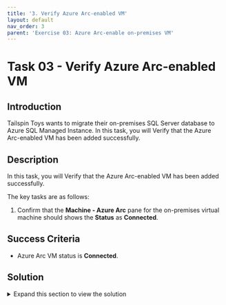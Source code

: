 ```yaml
---
title: '3. Verify Azure Arc-enabled VM'
layout: default
nav_order: 3
parent: 'Exercise 03: Azure Arc-enable on-premises VM'
---
```


# Task 03 - Verify Azure Arc-enabled VM

## Introduction

Tailspin Toys wants to migrate their on-premises SQL Server database to Azure SQL Managed Instance. In this task, you will Verify that the Azure Arc-enabled VM has been added successfully.

## Description

In this task, you will Verify that the Azure Arc-enabled VM has been added successfully.

The key tasks are as follows:
1. Confirm that the **Machine - Azure Arc** pane for the on-premises virtual machine should shows the **Status** as **Connected**. 

## Success Criteria

* Azure Arc VM status is **Connected**.

## Solution

<details markdown="block">
<summary>Expand this section to view the solution</summary>

1. In the Azure Portal, navigate to the Resource Group for the lab.

    ![The tailspin-rg Resource group for the lab is shown in the Azure Portal.](../../Hands-on%20lab/images/azure-portal-resource-group-tailspin-rg.png "tailspin-rg resource group")

2. Scroll down and locate the Azure resource of type **Machine - Azure Arc** and select it.

    ![The resources in the resource group are shown with the resource of type Machine - Azure Arc highlighted.](../../Hands-on%20lab/images/resource-group-showing-server-azure-arc-resource.png "Azure Resource Group showing resource list with Machine - Azure Arc resource")

    {: .note }
    > The on-premises VM has been Azure Arc-enabled and can be managed alongside other Azure resources. This is enabled by the **Azure Connected Machine Agent** running on the VM that facilitates the interaction between Azure and the Azure Arc-enabled VM.

3. This is the **Machine - Azure Arc** pane for the on-premises virtual machine that was just Azure Arc-enabled. The **Status** shows **Connected** to signify that the Azure Arc-enabled virtual machine is connected to Azure. Also, notice that the **Computer Name** and **Operating System** of the virtual machine are displayed.

    ![The Machine - Azure Arc pane in the Azure Portal is shown for the on-premises VM with status, computer name, and operating system values highlighted within the Essentials section.](../../Hands-on%20lab/images/azure-portal-server-azure-arc-enabled-vm.png "Azure Portal Machine - Azure Arc pane for Azure Arc-enabled virtual machine")

4. From here, there are several **Azure Arc** capabilities available to use for managing the Azure Arc-enabled virtual machine.

    ![The Capabilities section of the Machine - Azure Arc pane is shown with the list of capabilities to choose from.](../../Hands-on%20lab/images/azure-portal-server-azure-arc-capabilities.png "Azure Arc capabilities listed on the Machine - Azure Arc pane")

5. Select **Extensions** under **Settings**. This is where you can install Extensions on the Azure Arc-enabled virtual machine. For example, the **Custom Script Extension for Windows - Azure Arc** extension can be used to download PowerShell scripts and files from Azure storage and launch a PowerShell script on the machine.

    ![The Extensions pane for the Machine - Azure Arc resource is shown with the Extensions link under Settings highlighted.](../../Hands-on%20lab/images/azure-portal-server-azure-arc-extensions.png "Azure Portal Machine - Azure Arc pane showing Extensions")

</details>
